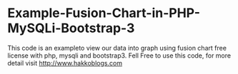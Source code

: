 # Example-Fusion-Chart-in-PHP-MySQLi-Bootstrap-3

This code is an exampleto view our data into graph using fusion chart free license with php, mysqli and bootstrap3.
Fell Free to use this code, for more detail visit http://www.hakkoblogs.com

